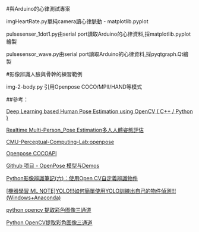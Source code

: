 #與Arduino的心律測試專案

imgHeartRate.py單純camera讀心律脈動 - matplotlib.pyplot

pulsesenser_1dot1.py由serial port讀取Arduino的心律資料,採matplotlib.pyplot繪製

pulsesensor_wave.py由serial port讀取Arduino的心律資料,採pyqtgraph.Qt繪製

#影像辨識人臉與骨幹的練習範例

img-2-body.py 引用Openpose COCO/MPII/HAND等模式

##參考： 

[Deep Learning based Human Pose Estimation using OpenCV ( C++ / Python )](https://www.learnopencv.com/deep-learning-based-human-pose-estimation-using-opencv-cpp-python/)

[Realtime Multi-Person_Pose Estimation多人人體姿態評估](https://github.com/ZheC/Realtime_Multi-Person_Pose_Estimation)

[CMU-Perceptual-Computing-Lab:openpose](https://github.com/CMU-Perceptual-Computing-Lab/openpose)

[Openpose COCOAPI](https://github.com/cocodataset/cocoapi)

[Github 项目 - OpenPose 模型与Demos](https://blog.csdn.net/oJiMoDeYe12345/article/details/84668309)

[Python影像辨識筆記(六)：使用Open CV自定義辨識物件](https://medium.com/@yanweiliu/python%E5%BD%B1%E5%83%8F%E8%BE%A8%E8%AD%98%E7%AD%86%E8%A8%98-%E5%85%AD-%E4%BD%BF%E7%94%A8open-cv%E8%87%AA%E5%AE%9A%E7%BE%A9%E8%BE%A8%E8%AD%98%E7%89%A9%E4%BB%B6-%E4%BB%A5%E8%B2%93%E5%92%AA%E7%82%BA%E4%BE%8B-9cf3e0e19e35)

[[機器學習 ML NOTE]YOLO!!!如何簡單使用YOLO訓練出自己的物件偵測!!! (Windows+Anaconda)](https://medium.com/%E9%9B%9E%E9%9B%9E%E8%88%87%E5%85%94%E5%85%94%E7%9A%84%E5%B7%A5%E7%A8%8B%E4%B8%96%E7%95%8C/%E6%A9%9F%E5%99%A8%E5%AD%B8%E7%BF%92-ml-note-yolo-%E5%88%A9%E7%94%A8%E5%BD%B1%E5%83%8F%E8%BE%A8%E8%AD%98%E5%81%9A%E7%89%A9%E4%BB%B6%E5%81%B5%E6%B8%AC-object-detection-%E7%9A%84%E6%8A%80%E8%A1%93-3ad34a4cac70)

[python opencv 提取彩色图像三通道](https://blog.csdn.net/huanglu_thu13/article/details/52332695)

[Python OpenCV提取彩色图像三通道](https://hlthu.github.io/opencv/2016/06/04/python-opencv-3.html)
